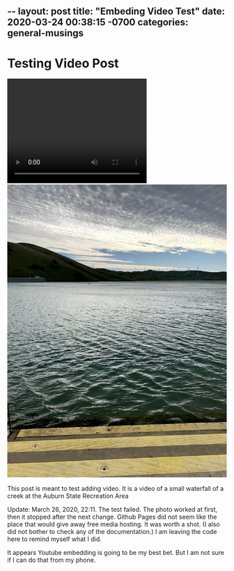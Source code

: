 --
layout: post
title:  "Embeding Video Test"
date:   2020-03-24 00:38:15 -0700
categories: general-musings
---

# Testing Video Post


  <video width="320" height="240" controls>
  <source src="/assets/media/SaltCreek.mp4" type="video/mp4">
  Your browser does not support the video tag.
  </video>
  
  <img src="/assets/media/LosVaquerosReservoir1.jpg"/>

This post is meant to test adding video. It is a video of a small waterfall of a creek at the Auburn State Recreation Area

Update: March 26, 2020, 22:11.
The test failed. The photo worked at first, then it stopped after the next change. Github Pages did not seem like the place that would give away free media hosting. It was worth a shot. (I also did not bother to check any of the documentation.) I am leaving the code here to remind myself what I did.

It appears Youtube embedding is going to be my best bet. But I am not sure if I can do that from my phone.
